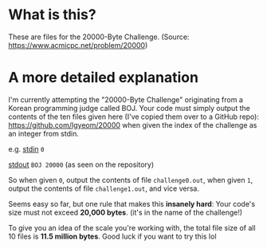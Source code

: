 # What is this?
These are files for the 20000-Byte Challenge. (Source: https://www.acmicpc.net/problem/20000)



# A more detailed explanation
I'm currently attempting the "20000-Byte Challenge" originating from a Korean programming judge called BOJ. Your code must simply output the contents of the ten files given here (I've copied them over to a GitHub repo): https://github.com/Igyeom/20000 when given the index of the challenge as an integer from stdin.



e.g.
<ins>stdin</ins>
`0`

<ins>stdout</ins>
`BOJ 20000` (as seen on the repository)

So when given `0`, output the contents of file `challenge0.out`, when given `1`, output the contents of file `challenge1.out`, and vice versa.




Seems easy so far, but one rule that makes this **insanely hard**: Your code's size must not exceed **20,000 bytes**. (it's in the name of the challenge!)

To give you an idea of the scale you're working with, the total file size of all 10 files is **11.5 million bytes**. Good luck if you want to try this lol
